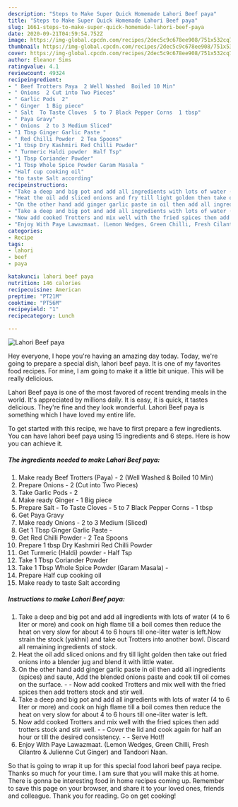 ```yaml
---
description: "Steps to Make Super Quick Homemade Lahori Beef paya"
title: "Steps to Make Super Quick Homemade Lahori Beef paya"
slug: 1661-steps-to-make-super-quick-homemade-lahori-beef-paya
date: 2020-09-21T04:59:54.752Z
image: https://img-global.cpcdn.com/recipes/2dec5c9c678ee908/751x532cq70/lahori-beef-paya-recipe-main-photo.jpg
thumbnail: https://img-global.cpcdn.com/recipes/2dec5c9c678ee908/751x532cq70/lahori-beef-paya-recipe-main-photo.jpg
cover: https://img-global.cpcdn.com/recipes/2dec5c9c678ee908/751x532cq70/lahori-beef-paya-recipe-main-photo.jpg
author: Eleanor Sims
ratingvalue: 4.1
reviewcount: 49324
recipeingredient:
- " Beef Trotters Paya  2 Well Washed  Boiled 10 Min"
- " Onions  2 Cut into Two Pieces"
- " Garlic Pods  2"
- " Ginger  1 Big piece"
- " Salt  To Taste Cloves  5 to 7 Black Pepper Corns  1 tbsp"
- " Paya Gravy"
- " Onions  2 to 3 Medium Sliced"
- "1 Tbsp Ginger Garlic Paste "
- " Red Chilli Powder  2 Tea Spoons"
- "1 tbsp Dry Kashmiri Red Chilli Powder"
- " Turmeric Haldi powder  Half Tsp"
- "1 Tbsp Coriander Powder"
- "1 Tbsp Whole Spice Powder Garam Masala "
- "Half cup cooking oil"
- "to taste Salt according"
recipeinstructions:
- "Take a deep and big pot and add all ingredients with lots of water (4 to 6 liter or more) and cook on high flame till a boil comes then reduce the heat on very slow for about 4 to 6 hours till one-liter water is left.Now strain the stock (yakhni) and take out Trotters into another bowl. Discard all remaining ingredients of stock."
- "Heat the oil add sliced onions and fry till light golden then take out fried onions into a blender jug and blend it with little water."
- "On the other hand add ginger garlic paste in oil then add all ingredients (spices) and saute, Add the blended onions paste and cook till oil comes on the surface.  Now add cooked Trotters and mix well with the fried spices then add trotters stock and stir well."
- "Take a deep and big pot and add all ingredients with lots of water (4 to 6 liter or more) and cook on high flame till a boil comes then reduce the heat on very slow for about 4 to 6 hours till one-liter water is left."
- "Now add cooked Trotters and mix well with the fried spices then add trotters stock and stir well.  Cover the lid and cook again for half an hour or till the desired consistency.  Serve Hot!!"
- "Enjoy With Paye Lawazmaat. (Lemon Wedges, Green Chilli, Fresh Cilantro &amp; Julienne Cut Ginger) and Tandoori Naan."
categories:
- Recipe
tags:
- lahori
- beef
- paya

katakunci: lahori beef paya 
nutrition: 146 calories
recipecuisine: American
preptime: "PT21M"
cooktime: "PT56M"
recipeyield: "1"
recipecategory: Lunch

---
```



![Lahori Beef paya](https://img-global.cpcdn.com/recipes/2dec5c9c678ee908/751x532cq70/lahori-beef-paya-recipe-main-photo.jpg)

Hey everyone, I hope you're having an amazing day today. Today, we're going to prepare a special dish, lahori beef paya. It is one of my favorites food recipes. For mine, I am going to make it a little bit unique. This will be really delicious.

Lahori Beef paya is one of the most favored of recent trending meals in the world. It's appreciated by millions daily. It is easy, it is quick, it tastes delicious. They're fine and they look wonderful. Lahori Beef paya is something which I have loved my entire life.




To get started with this recipe, we have to first prepare a few ingredients. You can have lahori beef paya using 15 ingredients and 6 steps. Here is how you can achieve it.

<!--inarticleads1-->

##### The ingredients needed to make Lahori Beef paya:

1. Make ready  Beef Trotters (Paya) - 2 (Well Washed &amp; Boiled 10 Min)
1. Prepare  Onions - 2 (Cut into Two Pieces)
1. Take  Garlic Pods - 2
1. Make ready  Ginger - 1 Big piece
1. Prepare  Salt - To Taste Cloves - 5 to 7 Black Pepper Corns - 1 tbsp
1. Get  Paya Gravy
1. Make ready  Onions - 2 to 3 Medium (Sliced)
1. Get 1 Tbsp Ginger Garlic Paste -
1. Get  Red Chilli Powder - 2 Tea Spoons
1. Prepare 1 tbsp Dry Kashmiri Red Chilli Powder
1. Get  Turmeric (Haldi) powder - Half Tsp
1. Take 1 Tbsp Coriander Powder
1. Take 1 Tbsp Whole Spice Powder (Garam Masala) -
1. Prepare Half cup cooking oil
1. Make ready to taste Salt according




<!--inarticleads2-->

##### Instructions to make Lahori Beef paya:

1. Take a deep and big pot and add all ingredients with lots of water (4 to 6 liter or more) and cook on high flame till a boil comes then reduce the heat on very slow for about 4 to 6 hours till one-liter water is left.Now strain the stock (yakhni) and take out Trotters into another bowl. Discard all remaining ingredients of stock.
1. Heat the oil add sliced onions and fry till light golden then take out fried onions into a blender jug and blend it with little water.
1. On the other hand add ginger garlic paste in oil then add all ingredients (spices) and saute, Add the blended onions paste and cook till oil comes on the surface. -  - Now add cooked Trotters and mix well with the fried spices then add trotters stock and stir well.
1. Take a deep and big pot and add all ingredients with lots of water (4 to 6 liter or more) and cook on high flame till a boil comes then reduce the heat on very slow for about 4 to 6 hours till one-liter water is left.
1. Now add cooked Trotters and mix well with the fried spices then add trotters stock and stir well. -  - Cover the lid and cook again for half an hour or till the desired consistency. -  - Serve Hot!!
1. Enjoy With Paye Lawazmaat. (Lemon Wedges, Green Chilli, Fresh Cilantro &amp; Julienne Cut Ginger) and Tandoori Naan.




So that is going to wrap it up for this special food lahori beef paya recipe. Thanks so much for your time. I am sure that you will make this at home. There is gonna be interesting food in home recipes coming up. Remember to save this page on your browser, and share it to your loved ones, friends and colleague. Thank you for reading. Go on get cooking!
